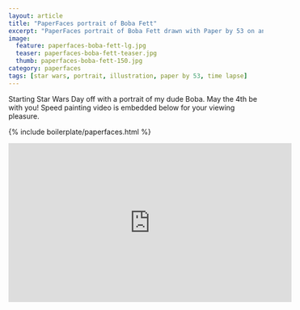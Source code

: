```yaml
---
layout: article
title: "PaperFaces portrait of Boba Fett"
excerpt: "PaperFaces portrait of Boba Fett drawn with Paper by 53 on an iPad."
image: 
  feature: paperfaces-boba-fett-lg.jpg
  teaser: paperfaces-boba-fett-teaser.jpg
  thumb: paperfaces-boba-fett-150.jpg
category: paperfaces
tags: [star wars, portrait, illustration, paper by 53, time lapse]
---
```


Starting Star Wars Day off with a portrait of my dude Boba. May the 4th be with you! Speed painting video is embedded below for your viewing pleasure.

{% include boilerplate/paperfaces.html %}

<iframe width="560" height="315" src="http://www.youtube.com/embed/XvVoXgxwrMA" frameborder="0"> </iframe>
